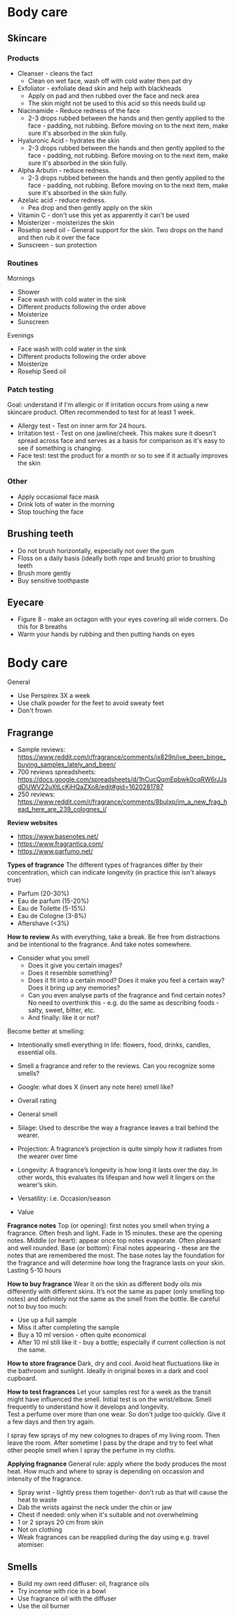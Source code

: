 # Body care

## Skincare
### Products
- Cleanser - cleans the fact
  - Clean on wet face, wash off with cold water then pat dry 
- Exfoliator - exfoliate dead skin and help with blackheads
  - Apply on pad and then rubbed over the face and neck area
  - The skin might not be used to this acid so this needs build up
- Niacinamide - Reduce redness of the face
  - 2-3 drops rubbed between the hands and then gently applied to the face - padding, not rubbing. Before moving on to the next item, make sure it's absorbed in the skin fully. 
- Hyaluronic Acid - hydrates the skin
  -  2-3 drops rubbed between the hands and then gently applied to the face - padding, not rubbing. Before moving on to the next item, make sure it's absorbed in the skin fully. 
- Alpha Arbutin - reduce redness. 
  - 2-3 drops rubbed between the hands and then gently applied to the face - padding, not rubbing. Before moving on to the next item, make sure it's absorbed in the skin fully. 
- Azelaic acid - reduce redness. 
  - Pea drop and then gently apply on the skin 
- Vitamin C - don't use this yet as apparently it can't be used 
- Moisterizer - moisterizes the skin
- Rosehip seed oil - General support for the skin. Two drops on the hand and then rub it over the face
- Sunscreen - sun protection

### Routines
Mornings 
- Shower 
- Face wash with cold water in the sink 
- Different products following the order above
- Moisterize 
- Sunscreen

Evenings 
- Face wash with cold water in the sink
- Different products following the order above
- Moisterize 
- Rosehip Seed oil

### Patch testing
Goal: understand if I'm allergic or if irritation occurs from using a new skincare product. Often recommended to test for at least 1 week.  
- Allergy test - Test on inner arm for 24 hours.
- Irritation test - Test on one jawline/cheek. This makes sure it doesn't spread across face and serves as a basis for comparison as it's easy to see if something is changing. 
- Face test: test the product for a month or so to see if it actually improves the skin

### Other 
- Apply occasional face mask 
- Drink lots of water in the morning 
- Stop touching the face

## Brushing teeth
- Do not brush horizontally, especially not over the gum
- Floss on a daily basis (ideally both rope and brush) prior to brushing teeth
- Brush more gently
- Buy sensitive toothpaste 

## Eyecare
- Figure 8 - make an octagon with your eyes covering all wide corners. Do this for 8 breaths 
- Warm your hands by rubbing and then putting hands on eyes

# Body care
General
- Use Perspirex 3X a week
- Use chalk powder for the feet to avoid sweaty feet 
- Don't frown

## Fragrange
- Sample reviews: https://www.reddit.com/r/fragrance/comments/jx829n/ive_been_binge_buying_samples_lately_and_been/
- 700 reviews spreadsheets: https://docs.google.com/spreadsheets/d/1hCucQqmEpbwk0cqRW6rJJsdDUWV22uXtLcKjHQaZXo8/edit#gid=1620281787
- 250 reviews: https://www.reddit.com/r/fragrance/comments/8bulxp/im_a_new_frag_head_here_are_239_colognes_i/


**Review websites**
- https://www.basenotes.net/
- https://www.fragrantica.com/
- https://www.parfumo.net/

**Types of fragrance**
The different types of fragrances differ by their concentration, which can indicate longevity (in practice this isn't always true)
- Parfum (20-30%)
- Eau de parfum (15-20%)
- Eau de Toilette (5-15%)
- Eau de Cologne (3-8%)
- Aftershave (<3%)


**How to review**
As with everything, take a break. Be free from distractions and be intentional to the fragrance. And take notes somewhere. 
- Consider what you smell
  - Does it give you certain images? 
  - Does it resemble something? 
  - Does it fit into a certain mood? Does it make you feel a certain way? Does it bring up any memories? 
  - Can you even analyse parts of the fragrance and find certain notes? No need to overthink this - e.g. do the same as describing foods - salty, sweet, bitter, etc. 
  - And finally: like it or not? 

Become better at smelling: 
- Intentionally smell everything in life: flowers, food, drinks, candles, essential oils. 
- Smell a fragrance and refer to the reviews. Can you recognize some smells? 
- Google: what does X (insert any note here) smell like? 

- Overall rating 
- General smell
- Silage: Used to describe the way a fragrance leaves a trail behind the wearer.
- Projection: A fragrance’s projection is quite simply how it radiates from the wearer over time
- Longevity: A fragrance’s longevity is how long it lasts over the day. In other words, this evaluates its lifespan and how well it lingers on the wearer’s skin.
- Versatility: i.e. Occasion/season 
- Value

**Fragrance notes**
Top (or opening): first notes you smell when trying a fragrance. Often fresh and light. Fade in 15 minutes. these are the opening notes.
Middle (or heart): appear once top notes evaporate. Often pleasant and well rounded.
Base (or bottom): Final notes appearing - these are the notes that are remembered the most. The base notes lay the foundation for the fragrance and will determine how long the fragrance lasts on your skin. Lasting 5-10 hours

**How to buy fragrance**
Wear it on the skin as different body oils mix differently with different skins. It’s not the same as paper (only smelling top notes) and definitely not the same as the smell from the bottle. 
Be careful not to buy too much: 
- Use up a full sample
- Miss it after completing the sample
- Buy a 10 ml version - often quite economical 
- After 10 ml still like it - buy a bottle; especially if current collection is not the same. 

**How to store fragrance**
Dark, dry and cool. Avoid heat fluctuations like in the bathroom and sunlight. Ideally in original boxes in a dark and cool cupboard. 

**How to test fragrances**
Let your samples rest for a week as the transit might have influenced the smell. 
Initial test is on the wrist/elbow. Smell frequently to understand how it develops and longevity.  
Test a perfume over more than one wear. So don't judge too quickly. Give it a few days and then try again. 

I spray few sprays of my new colognes to drapes of my living room. Then leave the room. After sometime I pass by the drape and try to feel what other people smell when I spray the perfume in my cloths. 


**Applying fragnance**
General rule: apply where the body produces the most heat. How much and where to spray is depending on occassion and intensity of the fragrance. 
- Spray wrist - lightly press them together- don't rub as that will cause the heat to waste
- Dab the wrists against the neck under the chin or jaw
- Chest if needed: only when it's suitable and not overwhelming
- 1 or 2 sprays 20 cm from skin
- Not on clothing
- Weak fragrances can be reapplied during the day using e.g. travel atomiser. 

## Smells
- Build my own reed diffuser: oil, fragrance oils
- Try incense with rice in a bowl
- Use fragrance oil with the diffuser
- Use the oil burner


